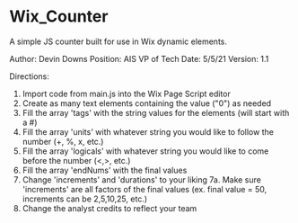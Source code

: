 # Wix_Counter
A simple JS counter built for use in Wix dynamic elements.

Author:   Devin Downs
Position: AIS VP of Tech
Date:     5/5/21
Version:  1.1

Directions:
1. Import code from main.js into the Wix Page Script editor
2. Create as many text elements containing the value ("0") as needed
3. Fill the array 'tags' with the string values for the elements (will start with a #)
4. Fill the array 'units' with whatever string you would like to follow the number (+, %, x, etc.)
5. Fill the array 'logicals' with whatever string you would like to come before the number (<,>, etc.) 
6. Fill the array 'endNums' with the final values 
7. Change 'increments' and 'durations' to your liking
  7a. Make sure 'increments' are all factors of the final values (ex. final value = 50, increments can be 2,5,10,25, etc.)
8. Change the analyst credits to reflect your team
